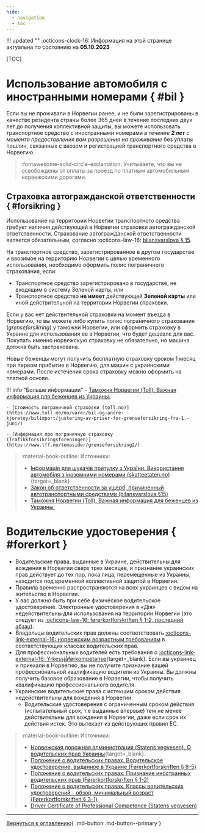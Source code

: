 ```yaml
---
hide:
  - navigation
  - toc
---
```


!!! updated ""
    :octicons-clock-16: Информация на этой странице актуальна по состоянию на **05.10.2023**

[TOC]

# Использование автомобиля с иностранными номерами { #bil }

Если вы не проживали в Норвегии ранее, и не были зарегистрированы в качестве резидента страны более 365 дней в течение последних двух лет до получения коллективной защиты, вы можете использовать транспортное средство с иностранными номерами _в течение **2 лет** с момента предоставления вам разрешения на проживание_ без уплаты пошлин, связанных с ввозом и регистрацией транспортного средства в Норвегию. 
  
> :fontawesome-solid-circle-exclamation: Учитываете, что вы не освобождены от оплаты за проезд по платным автомобильным норвежскими дорогами. 


## Страховка автогражданской ответственности { #forsikring }
Использование на территории Норвегии транспортного средства требует наличия действующей в Норвегии страховки автогражданской ответственности. Страхование автогражданской ответственности является обязательным, согласно :octicons-law-16: [bilansvarslova § 15](https://lovdata.no/dokument/NL/lov/1961-02-03). 

На транспортное средство, зарегистрированное в другом государстве и ввозимое на территорию Норвегии с целью временного использования, необходимо оформить полис пограничного страхования, если:

- Транспортное средство зарегистрировано в государстве, не входящим в систему Зеленой карты, или
- Транспортное средство **не имеет** действующей **Зеленой карты** или иной действительной на территории Норвегии страховки.

Если у вас нет действительной страховки на момент въезда в Норвегию, то вы можете либо купить полис пограничного страхования (*grenseforsikring*) у таможни Норвегии, или оформить страховку в Украине для использования ее в Норвегии, что будет дешевле для вас. Покупать именно норвежскую страховку не обязательно, но машина должна быть застрахована.

Новые беженцы могут получить бесплатную страховку сроком 1 месяц при первом прибытие в Норвегию, для машин с украинскими номерами. После истечения срока страховку можно оформить на платной основе.

!!! info "Больше информации"
    - [Таможня Норвегии (Toll). Важная информация для беженцев из Украины.](https://www.toll.no/no/verktoy/regelverk/nytt-fra-tolletaten/viktig-informasjon-til-flyktninger-fra-ukraina/)

    - [Стоимость пограничной страховки (toll.no)](https://www.toll.no/no/varer/bil-og-andre-kjoretoy/bilimport/justering-av-priser-for-grenseforsikring-fra-1.-juni/)

    - [Информация про пограничную страховку (Trafikkforsikringsforeningen)](https://www.tff.no/temasider/grenseforsikring2/)

> :material-book-outline: Источники:
> 
> - [Інформація для шукачів притулку з України. Використання автомобіля з іноземними номерами (skatteetaten.no)](https://www.skatteetaten.no/person/utenlandsk/informasjon-til-deg-som-er-asylsoker-fra-ukraina2/){target=_blank}
> - [Закон об ответственности за ущерб, причиненный автотранспортными средствами (bilansvarslova §15)](https://lovdata.no/dokument/NL/lov/1961-02-03)
> - [Таможня Норвегии (Toll). Важная информация для беженцев из Украины.](https://www.toll.no/no/verktoy/regelverk/nytt-fra-tolletaten/viktig-informasjon-til-flyktninger-fra-ukraina/)

# Водительские удостоверения { #forerkort }

- Водительские права, выданные в Украине, действительны для вождения в Норвегии сверх трех месяцев, и признание украинских прав действует до тех пор, пока лица, перемещенные из Украины, находится под временной коллективной защитой в Норвегии.
- Правила временно распространяются на всех украинцев с видом на жительство в Норвегии.
- У вас должно быть при себе физическое водительское удостоверение. Электронные удостоверения в «Дія» недействительны для использования на территории Норвегии (это следует из [:octicons-law-16: førerkortforskriften § 1-2, последний абзац](https://lovdata.no/forskrift/2004-01-19-298/§1-2)).
- Владельцы водительских прав должны соответствовать [:octicons-link-external-16: норвежским возрастным требованиям](https://lovdata.no/forskrift/2004-01-19-298/%C2%A73-1) в соответствующих классах водительских прав.
- Для профессиональных водителей есть требования о [:octicons-link-external-16: Yrkessjåførkompetanse](https://www.vegvesen.no/en/driving-licences/training-for-professional-drivers/professional-driver/?lang=en){target=_blank}. Если вы украинец и приехали в Норвегию, вы не получите признание вашей профессиональной квалификацию водителя из Украины. Вы должны получить базовое образование в Норвегии, чтобы получить квалификацию профессионального водителя.
- Украинские водительские права с истекшим сроком действия недействительны для вождения в Норвегии. 
    - Водительские удостоверения с ограниченным сроком действия (испытательный срок, т.е выданные впервые) тем не менее действительны для вождения в Норвегии, даже если срок их действия истек. Это вытекает из действующих правил ЕС.

> :material-book-outline: Источники: 
> 
> - [Норвежская дорожная администрация (Statens vegvesen). О водительских прав Украины](https://www.vegvesen.no/forerkort/har-forerkort/forerkort-i-og-utenfor-norge/bruk-av-forerkort-fra-land-utenfor-eu-eos-i-norge/forerkort-fra-ukraina/){target=_blank}.
> - [Положение о водительских правах. Водительское удостоверение, выданное в Украине (Førerkortforskriften § 8-5)](https://lovdata.no/forskrift/2004-01-19-298/§1-2)
> - [Положение о водительских правах. Признание иностранных водительских прав (Førerkortforskriften § 1-2)](https://lovdata.no/forskrift/2004-01-19-298/§1-2)
> - [Положение о водительских правах. Классы водительских удостоверений - обзор, минимальный возраст (Førerkortforskriften § 3-1)](https://lovdata.no/forskrift/2004-01-19-298/§1-2)
> - [Driver Certificate of Professional Competence (Statens vegvesen)](https://www.vegvesen.no/en/driving-licences/training-for-professional-drivers/professional-driver/?lang=en)


---

[Вернуться к оглавлению](index.md){ .md-button .md-button--primary }
